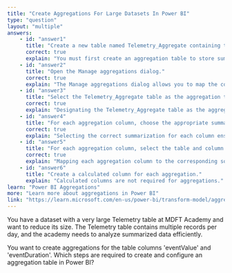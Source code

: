 ```yaml
---
title: "Create Aggregations For Large Datasets In Power BI"
type: "question"
layout: "multiple"
answers:
    - id: "answer1"
      title: "Create a new table named Telemetry_Aggregate containing the columns to hold aggregate data."
      correct: true
      explain: "You must first create an aggregation table to store summarized data."
    - id: "answer2"
      title: "Open the Manage aggregations dialog."
      correct: true
      explain: "The Manage aggregations dialog allows you to map the columns of the Telemetry_Aggregate table to the detailed Telemetry table and define how aggregations are performed."
    - id: "answer3"
      title: "Select the Telemetry_Aggregate table as the aggregation table."
      correct: true
      explain: "Designating the Telemetry_Aggregate table as the aggregation table enables Power BI to use it for query acceleration and summarized data retrieval."
    - id: "answer4"
      title: "For each aggregation column, choose the appropriate summarization (Group By, Count, Sum, Average)"
      correct: true
      explain: "Selecting the correct summarization for each column ensures that the aggregation table accurately represents the summarized data needed for analysis."
    - id: "answer5"
      title: "For each aggregation column, select the table and column from the Telemetry table."
      correct: true
      explain: "Mapping each aggregation column to the corresponding source column in the Telemetry table allows Power BI to relate the summarized data to the detailed data."
    - id: "answer6"
      title: "Create a calculated column for each aggregation."
      explain: "Calculated columns are not required for aggregations."
learn: "Power BI Aggregations"
more: "Learn more about aggregations in Power BI"
link: "https://learn.microsoft.com/en-us/power-bi/transform-model/aggregations-advanced"
---
```

You have a dataset with a very large Telemetry table at MDFT Academy and want to reduce its size. The Telemetry table contains multiple records per day, and the academy needs to analyze summarized data efficiently.

You want to create aggregations for the table columns 'eventValue' and 'eventDuration'. Which steps are required to create and configure an aggregation table in Power BI?
